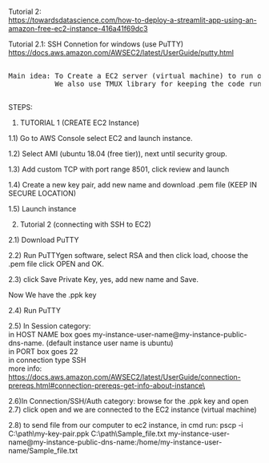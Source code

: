 Tutorial 2:\
	https://towardsdatascience.com/how-to-deploy-a-streamlit-app-using-an-amazon-free-ec2-instance-416a41f69dc3
	
Tutorial 2.1: SSH Connetion for windows (use PuTTY) \
	https://docs.aws.amazon.com/AWSEC2/latest/UserGuide/putty.html
<pre>      
Main idea: To Create a EC2 server (virtual machine) to run our streamlit web app. 
           We also use TMUX library for keeping the code running in the background.
	   
</pre>  

STEPS:


1) TUTORIAL 1 (CREATE EC2 Instance)

 1.1) Go to AWS Console select EC2 and launch instance.
 
 1.2) Select AMI (ubuntu 18.04 (free tier)), next until security group.
 
 1.3) Add custom TCP with port range 8501, click review and launch
 
 1.4) Create a new key pair, add new name and download .pem file (KEEP IN SECURE LOCATION)
 
 1.5) Launch instance

2) Tutorial 2 (connecting with SSH to EC2)

 2.1) Download PuTTY
 
 2.2) Run PuTTYgen software, select RSA and then click load, choose the .pem file click OPEN and OK.
 
 2.3) click Save Private Key, yes, add new name and Save.
 
 Now We have the .ppk key
 
 2.4) Run PuTTY
 
 2.5) In Session category: \
      in HOST NAME box goes  my-instance-user-name@my-instance-public-dns-name. (default instance user name is ubuntu)\
      in PORT box goes 22\
      in connection type SSH\
      more info:  https://docs.aws.amazon.com/AWSEC2/latest/UserGuide/connection-prereqs.html#connection-prereqs-get-info-about-instance\
      
 2.6)In Connection/SSH/Auth category:
      browse for the .ppk key and open
 2.7) click open and we are connected to the EC2 instance (virtual machine)
 
 2.8) to send file from our computer to ec2 instance, in cmd run:
 	pscp -i C:\path\my-key-pair.ppk C:\path\Sample_file.txt my-instance-user-name@my-instance-public-dns-name:/home/my-instance-user-name/Sample_file.txt
      
      
      



  
  
